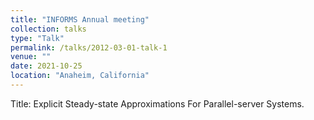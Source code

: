 ```yaml
---
title: "INFORMS Annual meeting"
collection: talks
type: "Talk"
permalink: /talks/2012-03-01-talk-1
venue: ""
date: 2021-10-25
location: "Anaheim, California"
---
```


Title: Explicit Steady-state Approximations For Parallel-server Systems.
